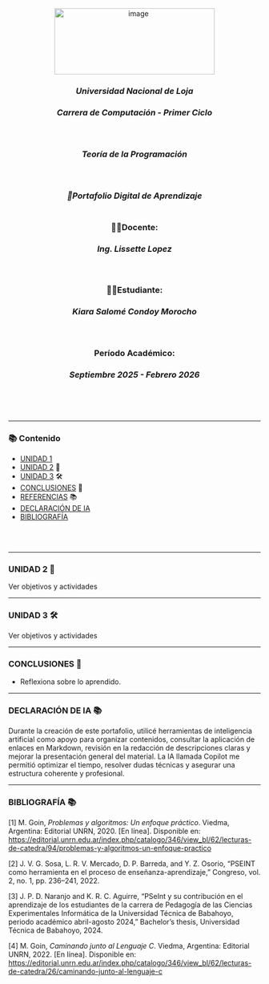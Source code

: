 <div align="center"> 
 <img width="320" height="132" alt="image" src="https://github.com/user-attachments/assets/e533f931-15cc-4298-94ed-267c0181a5dd" /> <br>

### ***Universidad Nacional de Loja***
### *__Carrera de Computación - Primer Ciclo__*<br><br><br>
### *Teoría de la Programación*<br><br><br>
### *💼Portafolio Digital de Aprendizaje*<br><br>
### **👩‍🏫Docente:**
###  _Ing. Lissette Lopez_<br><br><br>
### **👩‍🎓Estudiante:**
### _Kiara Salomé Condoy Morocho_<br><br><br>
### Período Académico:
### *Septiembre 2025 - Febrero 2026*
<br><br><br> 
 </div>  
 
---
### 📚 Contenido
- [UNIDAD 1](Unidad%201.md)
- [UNIDAD 2]() 🧠
- [UNIDAD 3]() 🛠️
- [CONCLUSIONES]() 📝
- [REFERENCIAS]() 📚
- [DECLARACIÓN DE IA]()
- [BIBLIOGRAFÍA]()
   
<br><br>

---
### UNIDAD 2 🧠
<summary>Ver objetivos y actividades</summary>


---
### UNIDAD 3 🛠️
<summary>Ver objetivos y actividades</summary>


---
### CONCLUSIONES 📝
- Reflexiona sobre lo aprendido.


---
### DECLARACIÓN DE IA 📚
Durante la creación de este portafolio, utilicé herramientas de inteligencia artificial como apoyo para organizar contenidos, consultar la aplicación de enlaces en Markdown, revisión en la redacción de descripciones claras y mejorar la presentación general del material. La IA llamada Copilot me permitió optimizar el tiempo, resolver dudas técnicas y asegurar una estructura coherente y profesional.


---
### BIBLIOGRAFÍA 📚

[1] M. Goin, *Problemas y algoritmos: Un enfoque práctico*. Viedma, Argentina: Editorial UNRN, 2020. [En línea]. Disponible en: https://editorial.unrn.edu.ar/index.php/catalogo/346/view_bl/62/lecturas-de-catedra/94/problemas-y-algoritmos-un-enfoque-practico

[2] J. V. G. Sosa, L. R. V. Mercado, D. P. Barreda, and Y. Z. Osorio, “PSEINT como herramienta en el proceso de enseñanza-aprendizaje,” Congreso, vol. 2, no. 1, pp. 236–241, 2022.

[3] J. P. D. Naranjo and K. R. C. Aguirre, “PSeInt y su contribución en el aprendizaje de los estudiantes de la carrera de Pedagogía de las Ciencias Experimentales Informática de la Universidad Técnica de Babahoyo, periodo académico abril-agosto 2024,” Bachelor’s thesis, Universidad Técnica de Babahoyo, 2024.


[4]  M. Goin, *Caminando junto al Lenguaje C*. Viedma, Argentina: Editorial UNRN, 2022. [En línea]. Disponible en: https://editorial.unrn.edu.ar/index.php/catalogo/346/view_bl/62/lecturas-de-catedra/26/caminando-junto-al-lenguaje-c

